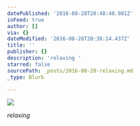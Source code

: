 ```yaml
---
datePublished: '2016-08-28T20:48:48.981Z'
inFeed: true
author: []
via: {}
dateModified: '2016-08-28T20:38:14.437Z'
title: ''
publisher: {}
description: 'relaxing '
starred: false
sourcePath: _posts/2016-08-28-relaxing.md
_type: Blurb

---
```

![](https://the-grid-user-content.s3-us-west-2.amazonaws.com/8ec3aa71-0c5f-4a1d-8424-253f55b8008c.jpg)

_relaxing_